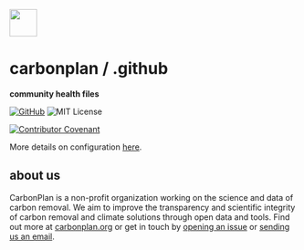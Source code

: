 <img
  src='https://carbonplan-assets.s3.amazonaws.com/monogram/dark-small.png'
  height='48'
/>

# carbonplan / .github

**community health files**

[![GitHub][github-badge]][github]
![MIT License][]

[github]: https://github.com/carbonplan/research
[github-badge]: https://flat.badgen.net/badge/-/github?icon=github&label
[mit license]: https://flat.badgen.net/badge/license/MIT/blue
[![Contributor Covenant](https://img.shields.io/badge/Contributor%20Covenant-v2.0%20adopted-ff69b4.svg?style=flat-square)](CODE_OF_CONDUCT.md)



More details on configuration [here](https://help.github.com/en/github/building-a-strong-community/creating-a-default-community-health-file).

## about us

CarbonPlan is a non-profit organization working on the science and data of
carbon removal. We aim to improve the transparency and scientific integrity
of carbon removal and climate solutions through open data and tools. Find out
more at [carbonplan.org](https://carbonplan.org/) or get in touch by
[opening an issue](https://github.com/carbonplan/.github/issues/new) or
[sending us an email](mailto:hello@carbonplan.org).
